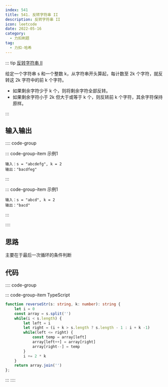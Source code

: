 ```yaml
---
index: 541
title: 541. 反转字符串 II
description: 反转字符串 II
icon: leetcode
date: 2022-05-16
category:
  - 力扣刷题
tag:
  - 力扣-哈希
---
```


::: tip <a href="https://leetcode-cn.com/problems/reverse-string-ii/" target="_blank">反转字符串 II</a> <Badge text="简单" type="tip"/>

给定一个字符串 s 和一个整数 k，从字符串开头算起，每计数至 2k 个字符，就反转这 2k 字符中的前 k 个字符。

- 如果剩余字符少于 k 个，则将剩余字符全部反转。
- 如果剩余字符小于 2k 但大于或等于 k 个，则反转前 k 个字符，其余字符保持原样。

:::

## 输入输出

:::: code-group

::: code-group-item 示例1

```
输入：s = "abcdefg", k = 2
输出："bacdfeg"
```

:::

::: code-group-item 示例1

```
输入：s = "abcd", k = 2
输出："bacd"
```

:::

::::

## 思路

主要在于最后一次循环的条件判断

## 代码

:::: code-group

::: code-group-item TypeScript

```ts
function reverseStr(s: string, k: number): string {
    let i = 0
    const array = s.split('')
    while(i < s.length) {
        let left = i
        let right = (i + k > s.length ? s.length - 1 : i + k -1)
        while(left <= right) {
            const temp = array[left]
            array[left++] = array[right]
            array[right--] = temp
        }
        i += 2 * k
    }
    return array.join('')
};
```

:::
::::